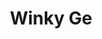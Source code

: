 ---
title: Winky Ge
# avatar_filename: avatar.jpg
social:
  - icon: blog
    icon_pack: fab
    link: http://lania77.com/
  - icon_pack: fab
    icon: github
    link: https://github.com/Laniakea77
#   - icon: twitter
#     icon_pack: fab
#     link: https://twitter.com/red0orange1

interests:
  - Visual-inertial SLAM
  - Object SLAM
  - Machine learning in CV

user_groups:
  - Students
---